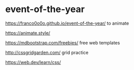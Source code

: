 # event-of-the-year
https://franco0o0o.github.io/event-of-the-year/ to animate

https://animate.style/

https://mdbootstrap.com/freebies/ free web templates

http://cssgridgarden.com/ grid practice

https://web.dev/learn/css/

